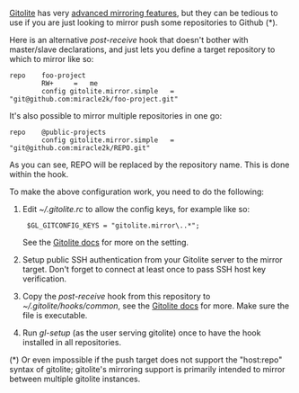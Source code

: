 [Gitolite][] has very [advanced mirroring features][Mirroring], but they can
be tedious to use if you are just looking to mirror push some repositories to
Github (*).

Here is an alternative *post-receive* hook that doesn't bother with
master/slave declarations, and just lets you define a target repository
to which to mirror like so:

    repo    foo-project
            RW+     =   me
            config gitolite.mirror.simple   =   "git@github.com:miracle2k/foo-project.git"
            
It's also possible to mirror multiple repositories in one go:

    repo    @public-projects
            config gitolite.mirror.simple   =   "git@github.com:miracle2k/REPO.git"
            
As you can see, REPO will be replaced by the repository name. This is done 
within the hook.

To make the above configuration work, you need to do the following:

1. Edit *~/.gitolite.rc* to allow the config keys, for example like so:
    
        $GL_GITCONFIG_KEYS = "gitolite.mirror\..*";
    
    See the [Gitolite docs][Security] for more on the setting.

2. Setup public SSH authentication from your Gitolite server to the mirror
   target. Don't forget to connect at least once to pass SSH host key
   verification.
   
3. Copy the *post-receive* hook from this repository to
   *~/.gitolite/hooks/common*, see the [Gitolite docs][Hooks] for more.
   Make sure the file is executable.
   
4. Run *gl-setup* (as the user serving gitolite) once to have the hook
   installed in all repositories.


(*) Or even impossible if the push target does not support the
"host:repo" syntax of gitolite; gitolite's mirroring support is
primarily intended to mirror between multiple gitolite instances.


[Gitolite]: http://sitaramc.github.com/gitolite/
[Mirroring]: http://sitaramc.github.com/gitolite/mirrsetup.html
[Hooks]: http://sitaramc.github.com/gitolite/hooks.html#customhooks
[Security]: http://sitaramc.github.com/gitolite/rc.html#rcsecurity

